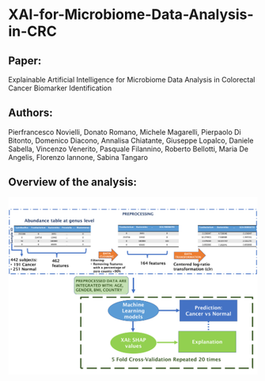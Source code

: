 # XAI-for-Microbiome-Data-Analysis-in-CRC

## Paper: 
Explainable Artificial Intelligence for
Microbiome Data Analysis in Colorectal
Cancer Biomarker Identification
## Authors: 
Pierfrancesco Novielli, Donato Romano, Michele Magarelli, Pierpaolo Di
Bitonto, Domenico Diacono, Annalisa Chiatante, Giuseppe Lopalco,
Daniele Sabella, Vincenzo Venerito, Pasquale Filannino, Roberto Bellotti,
Maria De Angelis, Florenzo Iannone, Sabina Tangaro
## Overview of the analysis:
![myimage-alt-tag](flowchart.png)
